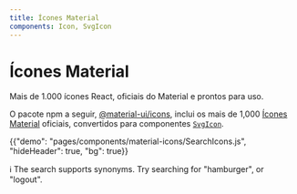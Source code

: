 ```yaml
---
title: Ícones Material
components: Icon, SvgIcon
---
```


# Ícones Material

<p class="description">Mais de 1.000 ícones React, oficiais do Material e prontos para uso.</p>

O pacote npm a seguir, [@material-ui/icons](https://www.npmjs.com/package/@material-ui/icons), inclui os mais de 1,000 [Ícones Material](https://material.io/tools/icons/?style=baseline) oficiais, convertidos para componentes [`SvgIcon`](/api/svg-icon/).

{{"demo": "pages/components/material-icons/SearchIcons.js", "hideHeader": true, "bg": true}}

ℹ️ The search supports synonyms. Try searching for "hamburger", or "logout".